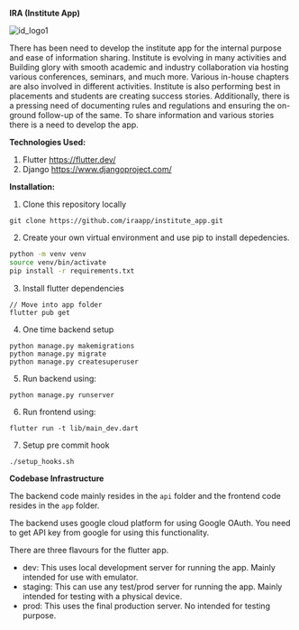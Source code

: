 **IRA (Institute App)**

![id_logo1](https://user-images.githubusercontent.com/106883815/172019930-dc6b8390-17e7-430d-beda-70c585c290bf.png)


There has been need to develop the institute app for the internal purpose and ease of information sharing. Institute is evolving in many activities and Building glory with smooth academic and industry collaboration via hosting various conferences, seminars, and much more. Various in-house chapters are also involved in different activities. Institute is also performing best in placements and students are creating success stories. Additionally, there is a pressing need of documenting rules and regulations and ensuring the on-ground follow-up of the same. To share information and various stories there is a need to develop the app.


**Technologies Used:**
1. Flutter https://flutter.dev/
2. Django https://www.djangoproject.com/

**Installation:**
1. Clone this repository locally
```
git clone https://github.com/iraapp/institute_app.git
```
2. Create your own virtual environment and use pip to install depedencies.
```sh
python -m venv venv
source venv/bin/activate
pip install -r requirements.txt
```

3. Install flutter dependencies
```
// Move into app folder
flutter pub get
```

4. One time backend setup
```
python manage.py makemigrations
python manage.py migrate
python manage.py createsuperuser
```

5. Run backend using:
```
python manage.py runserver
```

6. Run frontend using:
```
flutter run -t lib/main_dev.dart
```

7. Setup pre commit hook
```
./setup_hooks.sh
```

**Codebase Infrastructure**

The backend code mainly resides in the `api` folder and the frontend code resides in the `app` folder.

The backend uses google cloud platform for using Google OAuth. You need to get API key from google for using this functionality.

There are three flavours for the flutter app.
  - dev: This uses local development server for running the app. Mainly intended for use with emulator.
  - staging: This can use any test/prod server for running the app. Mainly intended for testing with a physical device.
  - prod: This uses the final production server. No intended for testing purpose.

